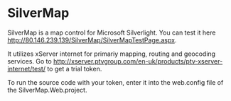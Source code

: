 SilverMap
=========

SilverMap is a map control for Microsoft Silverlight. You can test it here http://80.146.239.139/SilverMap/SilverMapTestPage.aspx. 

It utilizes xServer internet for primariy mapping, routing and geocoding services. Go to http://xserver.ptvgroup.com/en-uk/products/ptv-xserver-internet/test/ to get a trial token.

To run the source code with your token, enter it into the web.config file of the SilverMap.Web.project.

